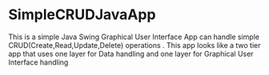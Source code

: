 # SimpleCRUDJavaApp

This is a simple Java Swing Graphical User Interface App can handle simple CRUD(Create,Read,Update,Delete) operations  .
This app looks like a two tier app that uses one layer for Data handling and one layer for Graphical User Interface handling
